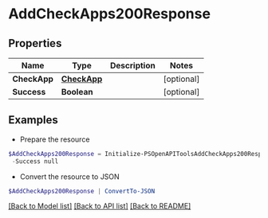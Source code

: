 # AddCheckApps200Response
## Properties

Name | Type | Description | Notes
------------ | ------------- | ------------- | -------------
**CheckApp** | [**CheckApp**](CheckApp.md) |  | [optional] 
**Success** | **Boolean** |  | [optional] 

## Examples

- Prepare the resource
```powershell
$AddCheckApps200Response = Initialize-PSOpenAPIToolsAddCheckApps200Response  -CheckApp null `
 -Success null
```

- Convert the resource to JSON
```powershell
$AddCheckApps200Response | ConvertTo-JSON
```

[[Back to Model list]](../README.md#documentation-for-models) [[Back to API list]](../README.md#documentation-for-api-endpoints) [[Back to README]](../README.md)

